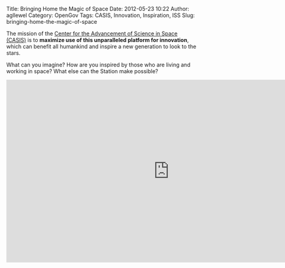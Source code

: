 Title: Bringing Home the Magic of Space
Date: 2012-05-23 10:22
Author: agllewel
Category: OpenGov
Tags: CASIS, Innovation, Inspiration, ISS
Slug: bringing-home-the-magic-of-space

The mission of the [Center for the Advancement of Science in Space
(CASIS)][] is to **maximize use of this unparalleled platform for
innovation**, which can benefit all humankind and inspire a new
generation to look to the stars.

What can you imagine? How are you inspired by those who are living and
working in space? What else can the Station make possible?  

<iframe src="http://www.youtube.com/embed/FDqBbWo4MOE" frameborder="0" width="853" height="480"></iframe>

  [Center for the Advancement of Science in Space (CASIS)]: http://www.iss-casis.org/
